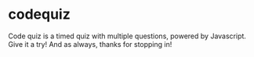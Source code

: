 # codequiz
Code quiz is a timed quiz with multiple questions, powered by Javascript. Give it a try! And as always, thanks for stopping in! 
